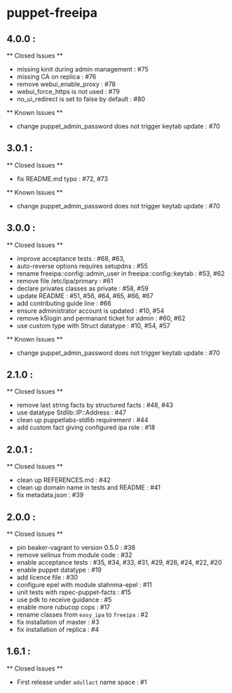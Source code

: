# puppet-freeipa

## 4.0.0 :

** Closed Issues **

  * missing kinit during admin management         : #75
  * missing CA on replica                         : #76
  * remove webui_enable_proxy                     : #78
  * webui_force_https is not used                 : #79
  * no_ui_redirect is set to false by default     : #80

** Known Issues **

  * change puppet_admin_password does not trigger keytab update : #70

## 3.0.1 :

** Closed Issues **

  * fix README.md typo                            : #72, #73

** Known Issues **

  * change puppet_admin_password does not trigger keytab update : #70

## 3.0.0 :

** Closed Issues **

  * improve acceptance tests                      : #68, #63, 
  * auto-reverse options requires setupdns        : #55
  * rename freeipa::config::admin_user in freeipa::config::keytab : #53, #62
  * remove file /etc/ipa/primary                  : #61
  * declare privates classes as private           : #58, #59
  * update README                                 : #51, #56, #64, #65, #66, #67
  * add contributing guide line                   : #66
  * ensure administrator account is updated       : #10, #54
  * remove k5login and permanant ticket for admin : #60, #62
  * use custom type with Struct datatype          : #10, #54, #57

** Known Issues **

  * change puppet_admin_password does not trigger keytab update : #70

## 2.1.0 :

** Closed Issues **

  * remove last string facts by structured facts  : #48, #43
  * use datatype Stdlib::IP::Address              : #47
  * clean up puppetlabs-stdlib requirement        : #44
  * add custom fact giving configured ipa role    : #18

## 2.0.1 :

** Closed Issues **

  * clean up REFERENCES.md                        : #42
  * clean up domain name in tests and README      : #41
  * fix metadata.json                             : #39

## 2.0.0 :

** Closed Issues **

  * pin beaker-vagrant to version 0.5.0           : #36
  * remove selinux from module code               : #32
  * enable acceptance tests                       : #35, #34, #33, #31, #29, #26, #24, #22, #20
  * enable puppet datatype                        : #19
  * add licence file                              : #30
  * configure epel with module stahnma-epel       : #11
  * unit tests with rspec-puppet-facts            : #15
  * use pdk to receive guidance                   : #5
  * enable more rubucop cops                      : #17
  * rename classes from `easy_ipa` to `freeipa`   : #2
  * fix installation of master                    : #3
  * fix installation of replica                   : #4

## 1.6.1 :

** Closed Issues **

  * First release under `adullact` name space     : #1


